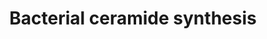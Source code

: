 ---
annotations: []
authors:
- Matthew Conroy
- Egon Willighagen
- Alexander Pico
description: Bacterial Ceramide Synthesis
last-edited: 2022-07-23
organisms:
- Caulobacter vibrioides
redirect_from:
- /index.php/Pathway:WP5271
- /instance/WP5271
- /instance/WP5271_rr123409
revision: r123409
schema-jsonld:
- '@context': https://schema.org/
  '@id': https://wikipathways.github.io/pathways/WP5271.html
  '@type': Dataset
  creator:
    '@type': Organization
    name: WikiPathways
  description: Bacterial Ceramide Synthesis
  keywords:
  - 3-ketosphinganine
  - Acyl-CoA
  - CerR
  - CoA
  - L-Serine
  - Long-chain FA-CoA Ligase
  - N-acyl-3-oxosphinganine
  - N-acyl-sphinganine
  - Palmitic acid
  - Palmitoyl-CoA
  - SPT
  - bCerS
  license: CC0
  name: Bacterial ceramide synthesis
seo: CreativeWork
title: Bacterial ceramide synthesis
wpid: WP5271
---